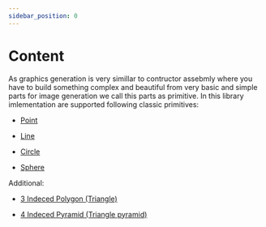 ```yaml
---
sidebar_position: 0
---
```


# Content

As graphics generation is very simillar to contructor assebmly where you have to build something complex and beautiful from very basic and simple parts for image generation we call this parts as primitive. In this library imlementation are supported following classic primitives:

- [Point](point-primitive)

- [Line](line-primitive)

- [Circle](circle-primitive)

- [Sphere](sphere-primitive)

Additional:

- [3 Indeced Polygon (Triangle)](poly-primitive)

- [4 Indeced Pyramid (Triangle pyramid)](pyramid-primitive)
